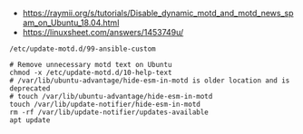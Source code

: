 * https://raymii.org/s/tutorials/Disable_dynamic_motd_and_motd_news_spam_on_Ubuntu_18.04.html
* https://linuxsheet.com/answers/1453749u/

```shell
/etc/update-motd.d/99-ansible-custom
```

```shell
# Remove unnecessary motd text on Ubuntu
chmod -x /etc/update-motd.d/10-help-text
# /var/lib/ubuntu-advantage/hide-esm-in-motd is older location and is deprecated
# touch /var/lib/ubuntu-advantage/hide-esm-in-motd
touch /var/lib/update-notifier/hide-esm-in-motd
rm -rf /var/lib/update-notifier/updates-available
apt update
```
